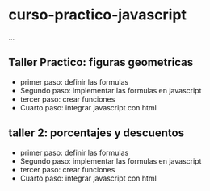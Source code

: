 # curso-practico-javascript

...

## Taller Practico: figuras geometricas
- primer paso: definir las formulas
- Segundo paso: implementar las formulas en javascript
- tercer paso: crear funciones
- Cuarto paso: integrar javascript con html

## taller 2: porcentajes y descuentos
- primer paso: definir las formulas
- Segundo paso: implementar las formulas en javascript
- tercer paso: crear funciones
- Cuarto paso: integrar javascript con html